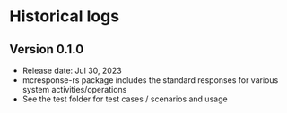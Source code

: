 # Historical logs

## Version 0.1.0

- Release date: Jul 30, 2023
- mcresponse-rs package includes the standard responses for various system
  activities/operations
- See the test folder for test cases / scenarios and usage
